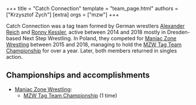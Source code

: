 +++
title = "Catch Connection"
template = "team_page.html"
authors = ["Krzysztof Zych"]
[extra]
orgs = ["mzw"]
+++

Catch Connection was a tag team formed by German wrestlers [Alexander Reich](@/w/alex-ace.md) and [Ronny Kessler](@/w/ronny-kessler.md), active between 2014 and 2018 mostly in Dresden-based Next Step Wrestling. In Poland, they competed for [Maniac Zone Wrestling](@/o/mzw.md) between 2015 and 2018, managing to hold the [MZW Tag Team Championship](@/c/mzw-tag-team-championship.md) for over a year. Later, both members returned in singles action.

## Championships and accomplishments

* [Maniac Zone Wrestling](@/o/mzw.md):
  - [MZW Tag Team Championship](@/c/mzw-tag-team-championship.md) (1 time)
